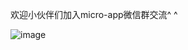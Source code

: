 
欢迎小伙伴们加入micro-app微信群交流^ ^


![image](https://github.com/micro-zoe/micro-app/assets/14011130/567d05f8-232a-4bfe-af93-096aa898e052)





